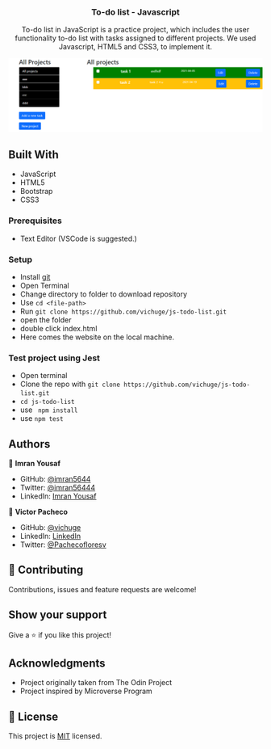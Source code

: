 <h3 align="center">To-do list - Javascript</h3>


<p align="center">To-do list in JavaScript is a practice project, which includes the user functionality to-do list with tasks assigned to different projects. We used Javascript, HTML5 and CSS3, to implement it.</p>

![screenshot](/screenshots/Screenshot_1.png)

## Built With

- JavaScript
- HTML5
- Bootstrap
- CSS3

### Prerequisites

- Text Editor (VSCode is suggested.)

### Setup

- Install [git](https://git-scm.com/downloads)
- Open Terminal
- Change directory to folder to download repository
- Use `cd <file-path>`
- Run `git clone https://github.com/vichuge/js-todo-list.git`
- open the folder
- double click index.html
- Here comes the website on the local machine.

### Test project using Jest

- Open terminal
- Clone the repo with ```git clone https://github.com/vichuge/js-todo-list.git```
- ```cd js-todo-list```
- use ``` npm install```
- use ``` npm test ```

## Authors

👤 **Imran Yousaf**

- GitHub: [@imran5644](https://github.com/imi5644)
- Twitter: [@imran56444](https://twitter.com/imran56444)
- LinkedIn: [Imran Yousaf](https://www.linkedin.com/in/imran-yousaf5644/)


👤 **Victor Pacheco**

- GitHub: [@vichuge](https://github.com/vichuge)
- LinkedIn: [LinkedIn](https://www.linkedin.com/in/victor-pacheco-7946aab2/)
- Twitter: [@Pachecofloresv](https://twitter.com/Pachecofloresv)


## 🤝 Contributing

Contributions, issues and feature requests are welcome! 


## Show your support

Give a ⭐️ if you like this project!

## Acknowledgments

- Project originally taken from The Odin Project
- Project inspired by Microverse Program


## 📝 License

This project is [MIT](./LICENSE) licensed.
